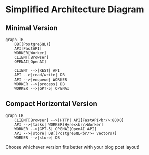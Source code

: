 # Simplified Architecture Diagram

## Minimal Version

```mermaid
graph TB
    DB[(PostgreSQL)]
    API[FastAPI]
    WORKER[Worker]
    CLIENT[Browser]
    OPENAI[OpenAI]
    
    CLIENT -->|REST| API
    API -->|read/write| DB
    API -->|enqueue| WORKER
    WORKER -->|process| DB
    WORKER -->|GPT-5| OPENAI
```

## Compact Horizontal Version

```mermaid
graph LR
    CLIENT[Browser] -->|HTTP| API[FastAPI<br/>:8000]
    API -->|tasks| WORKER[Hyrex<br/>Worker]
    WORKER -->|GPT-5| OPENAI[OpenAI API]
    API -->|store| DB[(PostgreSQL<br/>+ vectors)]
    WORKER -->|store| DB
```

Choose whichever version fits better with your blog post layout!